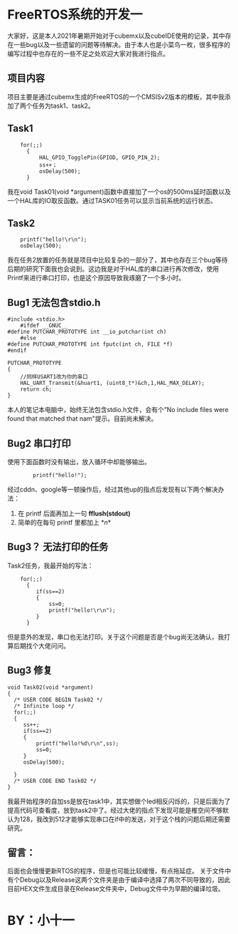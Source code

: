 #  FreeRTOS系统的开发一

大家好，这是本人2021年暑期开始对于cubemx以及cubeIDE使用的记录，其中存在一些bug以及一些遗留的问题等待解决。由于本人也是小菜鸟一枚，很多程序的编写过程中也存在的一些不足之处欢迎大家对我进行指点。


## 项目内容

项目主要是通过cubemx生成的FreeRTOS的一个CMSISv2版本的模板，其中我添加了两个任务为task1、task2。

## Task1

		for(;;)
		  {
			  HAL_GPIO_TogglePin(GPIOD, GPIO_PIN_2);
			  ss++；
			  osDelay(500);
		  }
我在void Task01(void *argument)函数中直接加了一个os的500ms延时函数以及一个HAL库的IO取反函数。通过TASK01任务可以显示当前系统的运行状态。
## Task2

		printf("hello!\r\n");
		osDelay(500);
我在任务2放置的任务就是项目中比较复杂的一部分了，其中也存在三个bug等待后期的研究下面我也会说到。这边我是对于HAL库的串口进行再次修改，使用Printf来进行串口打印，也是这个原因导致我琢磨了一个多小时。
## Bug1 无法包含stdio.h

	#include <stdio.h>
		#ifdef __GNUC__
	#define PUTCHAR_PROTOTYPE int __io_putchar(int ch)
		#else
	#define PUTCHAR_PROTOTYPE int fputc(int ch, FILE *f)
	#endif

	PUTCHAR_PROTOTYPE
	{
		//同样USART1改为你的串口
		HAL_UART_Transmit(&huart1, (uint8_t*)&ch,1,HAL_MAX_DELAY);
	    return ch;
	}
本人的笔记本电脑中，始终无法包含stdio.h文件，会有个”No include files were found that matched that nam"提示。目前尚未解决。
## Bug2 串口打印
使用下面函数时没有输出，放入循环中却能够输出。

			printf("hello!");
			
经过cddn、google等一顿操作后，经过其他up的指点后发现有以下两个解决办法：

1.  在 printf 后面再加上一句 **fflush(stdout)**
2.  简单的在每句 printf 里都加上 \**n**

## Bug3？ 无法打印的任务

Task2任务，我最开始的写法：

		for(;;)
		  {
			 if(ss==2)
			 {
				 ss=0;
				 printf("hello!\r\n");
			 }
		  }

但是意外的发现，串口也无法打印。关于这个问题是否是个bug尚无法确认，我打算后期找个大佬问问。

## Bug3 修复

	void Task02(void *argument)
	{
	  /* USER CODE BEGIN Task02 */
	  /* Infinite loop */
	  for(;;)
	  {
		 ss++;
		 if(ss==2)
		 {
			 printf("hello!%d\r\n",ss);
			 ss=0;
		 }
		 osDelay(500);

	  }
	  /* USER CODE END Task02 */
	}

我最开始程序的自加ss是放在task1中，其实想做个led相反闪烁的，只是后面为了提高代码可查看度，放到task2中了。经过大佬的指点下发现可能是椎空间不够默认为128，我改到512才能够实现串口在if中的发送，对于这个栈的问题后期还需要研究。

## 留言：
后面也会慢慢更新RTOS的程序，但是也可能比较缓慢，有点拖延症。
关于文件中有个Debug以及Release这两个文件夹是由于编译中选择了两次不同导致的，因此目前HEX文件生成目录在Release文件夹中，Debug文件中为早期的编译垃圾。


# BY：小十一

